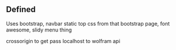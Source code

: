 Defined
-------

Uses bootstrap, navbar static top css from that bootstrap page, font awesome, slidy menu thing

crossorigin to get pass localhost to wolfram api
